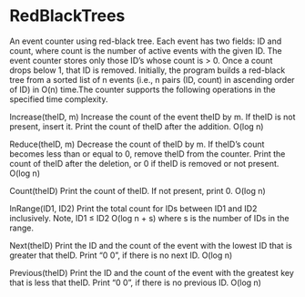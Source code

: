 # RedBlackTrees
An event counter using red-black tree. Each event has two fields: ID and count, where count is the number of active events with the given ID. The event counter stores only those ID’s whose count is > 0. Once a count drops below 1, that ID is removed. Initially, the program builds a red-black tree from a sorted list of n events (i.e., n pairs (ID, count) in ascending order of ID) in O(n) time.The counter supports the following operations in the specified time complexity.

Increase(theID, m)
Increase the count of the event theID by m. If theID is not present, insert it. Print the count of theID after the addition.
  O(log n)

Reduce(theID, m)
Decrease the count of theID by m. If theID’s count becomes less than or equal to 0, remove theID from the counter. Print the count of theID after the deletion, or 0 if theID is removed or not present.
  O(log n)

Count(theID)
Print the count of theID. If not present, print 0.
  O(log n)

InRange(ID1, ID2)
Print the total count for IDs between ID1 and ID2 inclusively. Note, ID1 ≤ ID2
  O(log n + s) where s is the number of IDs in the range.

Next(theID)
Print the ID and the count of the event with the lowest ID that is greater that theID. Print “0 0”, if there is no next ID.
  O(log n)

Previous(theID)
Print the ID and the count of the event with the greatest key that is less that theID. Print “0 0”, if there is no previous ID.
  O(log n)
